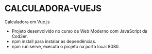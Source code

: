 # CALCULADORA-VUEJS
Calculadora em Vue.js

- Projeto desenvolvido no curso de Web Moderno com JavaScript da Cod3er.
- npm install para instalar as dependências. 
- npm run serve, executa o projeto na porta local 8080.
